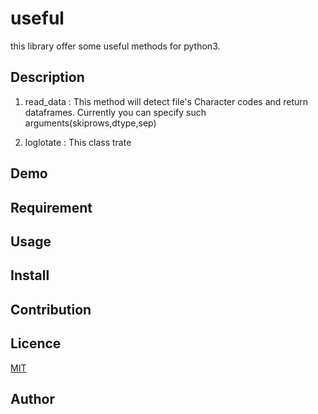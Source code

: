 useful
====

this library offer some useful methods for python3.

## Description

1. read_data : This method will detect file's Character codes and
                return dataframes. 
                Currently you can specify such arguments(skiprows,dtype,sep)

2. loglotate : This class trate

## Demo

## Requirement

## Usage

## Install

## Contribution

## Licence

[MIT](https://github.com/tcnksm/tool/blob/master/LICENCE)

## Author

[](https://github.com/)
